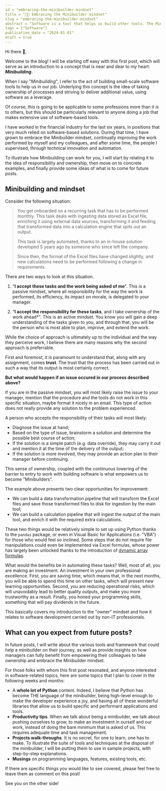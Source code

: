 ```yaml
---
id = "embracing-the-minibuilder-mindset"
title = "🧑‍💻 Embracing the Minibuilder mindset"
slug = "embracing-the-minibuilder-mindset"
abstract = "Software is a tool that helps us build other tools. The Minibuilder mindset is an essential part of building software pragmatically. Here is what it is all about."
tags = ["Software"]
publication_date = "2024-01-01"
draft = true
---
```


Hi there 👋,

Welcome to the blog! I will be starting off easy with this first post, which will serve as an introduction to a concept that is near and dear to my heart: **_Minibuilding_**.

When I say "_Minibuilding_", I refer to the act of building small-scale software tools to help us in our job. Underlying this concept is the idea of taking ownership of processes and striving to deliver additional value, using software as a leverage.

Of course, this is going to be applicable to some professions more than it is to others, but this should be particularly relevant to anyone doing a job that makes extensive use of software-based tools.

I have worked in the financial industry for the last six years, in positions that very much relied on software-based solutions. During that time, I have grown to embrace the Minibuilder mindset, continually improving the work performed by myself and my colleagues, and after some time, the people I supervised, through technical innovation and automation.

To illustrate how Minibuilding can work for you, I will start by relating it to the idea of responsibility and ownership, then move on to concrete examples, and finally provide some ideas of what is to come for future posts.

## Minibuilding and mindset

Consider the following situation:

> You get onboarded on a recurring task that has to be performed monthly. This task deals with ingesting data stored as Excel file, enriching it using external data sources, transforming it and feeding that transformed data into a calculation engine that spits out an output.
>
> This task is largely automated, thanks to an in-house solution developed 5 years ago by someone who since left the company.
>
> Since then, the format of the Excel files have changed slightly, and new calculations need to be performed following a change in requirements.

There are two ways to look at this situation.

1. "**I accept these tasks and the work being asked of me**".
   This is a passive mindset, where all responsibility for the way the work is performed, its efficiency, its impact on morale, is delegated to your manager.

2. "**I accept the responsibility for these tasks**, and I take ownership of the work ahead\*".
   This is an active mindset. You know you will gain a deep understanding of the tasks given to you, and through that, you will be the person who is most able to plan, improve, and extend the work.

While the choice of approach is ultimately up to the individual and the way they perceive work, I believe there are many reasons why the second approach is preferrable.

First and foremost, it is paramount to understand that, along with any assignment, comes **trust**. The trust that the process has been carried out in such a way that its output is most certainly correct.

**But what would happen if an issue occured in our process described above?**

If you are in the passive mindset, you will most likely raise the issue to your manager, mention that the procedure and the tools do not work in this specific situation, maybe format it nicely in an email. This type of action does not really provide any solution to the problem experienced.

A person who accepts the responsibility of their tasks will most likely:

- Diagnose the issue at hand;
- Based on the type of issue, brainstorm a solution and determine the possible best course of action;
- If the solution is a simple patch (e.g. data override), they may carry it out and mention it at the time of the delivery of the output;
- If the solution is more involved, they may provide an action plan to their manager before continuing.

This sense of ownership, coupled with the continuous lowering of the barrier to entry to work with building software is what empowers us to become "Minibuilders".

The example above presents two clear opportunities for improvement:

- We can build a data transformation pipeline that will transform the Excel files and save those transformed files to disk for ingestion by the main tool;
- We can build a calculation pipeline that will ingest the output of the main tool, and enrich it with the required extra calculations.

These two things would be relatively simple to set up using Python thanks to the `pandas` package, or even in Visual Basic for Applications (i.e. "VBA") for those who would feel so inclined. Some steps that do not require file manipulations could even be implemented via Excel formulas, whose power has largely been unlocked thanks to the introduction of [dynamic array formulas](https://support.microsoft.com/en-us/office/dynamic-array-formulas-and-spilled-array-behavior-205c6b06-03ba-4151-89a1-87a7eb36e531).

What would the benefits be in automating these tasks? Well, most of all, you are making an investment. An investment in your own professional excellence. First, you are saving time, which means that, in the next months, you will be able to spend this time on other tasks, which will present new learning opportunities. Second, you are reducing operational risks, which will unavoidably lead to better quality outputs, and make you more trustworthy as a result. Finally, you honed your programming skills, something that will pay dividends in the future.

This basically covers my introduction to the "owner" mindset and how it relates to software development carried out by non-IT professionals.

## What can you expect from future posts?

In future posts, I will write about the various tools and framework that could help a minibuilder on their journey, as well as provide insights on how managers can fully benefit from empowering their colleagues to take ownership and embrace the Minibuilder mindset.

For those folks with whom this first post resonated, and anyone interested in software-related topics, here are some topics that I plan to cover in the following weeks and months:

- A **whole lot of Python** content. Indeed, I believe that Python has become THE language of the minibuilder, being high-level enough to make the developer experience a joy, and having all of these wonderful libraries that allow us to build specific and performant applications and tools.
- **Productivity tips**. When we talk about being a minibuilder, we talk about pushing ourselves to grow, to make an investment in ourself and our work, instead of doing the bare minimum that is asked of us. This requires adequate time and task management.
- **Projects walk-throughs**. It is no secret, for one to learn, one has to make. To illustrate the suite of tools and techniques at the disposal of the minibuilder, I will be putting them to use in sample projects, with step-by-step explanations.
- **Musings** on programming languages, features, existing tools, etc.

If there are specific things you would like to see covered, please feel free to leave them as comment on this post!

See you on the other side!
